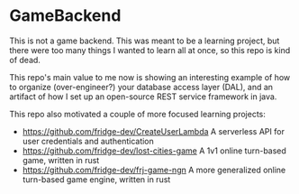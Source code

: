 # GameBackend

This is not a game backend. This was meant to be a learning project, but there were too many things I wanted to learn all at once, so this repo is kind of dead.

This repo's main value to me now is showing an interesting example of how to organize (over-engineer?) your database access layer (DAL), and an artifact of how I set up an open-source REST service framework in java.

This repo also motivated a couple of more focused learning projects:
* https://github.com/fridge-dev/CreateUserLambda A serverless API for user credentials and authentication
* https://github.com/fridge-dev/lost-cities-game A 1v1 online turn-based game, written in rust
* https://github.com/fridge-dev/frj-game-ngn A more generalized online turn-based game engine, written in rust
